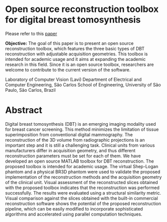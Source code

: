 # Open source reconstruction toolbox for digital breast tomosynthesis

Please refer to this [paper](http://iris.sel.eesc.usp.br/lavi/)

**Objective:** The goal of this paper is to present an open source reconstruction toolbox, which features the three basic types of DBT reconstruction with adjustable acquisition geometries. This toolbox is intended for academic usage and it aims at expanding the academic research in this field.  Since it is an open source toolbox, researchers are welcome to contribute to the current version of the software.

Laboratory of Computer Vision (Lavi)
Department of Electrical and Computer Engineering, 
São Carlos School of Engineering, University of São Paulo, 
São Carlos, Brazil


# Abstract

 Digital breast tomosynthesis (DBT) is an emerging imaging modality used for breast cancer screening.  This method minimizes the limitation of tissue superimposition from conventional digital mammography. The reconstruction of the 3D volume from radiographic projections is an important step and it is still a challenging task. Clinical units from various manufacturers differ in acquisition geometry, and thus different reconstruction parameters must be set for each of them. We have developed an open source MATLAB toolbox for DBT reconstruction. The proposed toolbox is intended for academic usage. The virtual Shep-Logan phantom and a physical BR3D phantom were used to validate the proposed implementation of the reconstruction methods and the acquisition geometry of the clinical unit. Visual assessment of the reconstructed slices obtained with the proposed toolbox indicates that the reconstruction was performed successfully. The results were evaluated using a structural similarity metric. Visual comparison against the slices obtained with the built-in commercial reconstruction software shows the potential of the proposed reconstruction pipeline, which can be easily modified to incorporate sophisticated algorithms and accelerated using parallel computation techniques.

